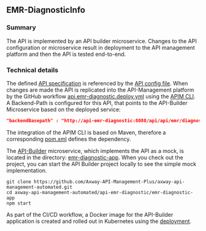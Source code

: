 ## EMR-DiagnosticInfo

### Summary

The API is implemented by an API builder microservice. Changes to the API configuration or microservice result in 
deployment to the API management platform and then the API is tested end-to-end.  

### Technical details

The defined [API specification](config/EMR-DiagnosticInfo.json) is referenced by the [API config file](config/api-config.json). 
When changes are made the API is replicated into the API-Management platform by the 
GitHub workflow [api.emr-diagnostic.deploy.yml](../.github/workflows/api.emr-diagnostic.deploy.yml) 
using the [APIM CLI](https://github.com/Axway-API-Management-Plus/apim-cli). A Backend-Path is configured for this API, that points to 
the API-Builder Microservice based on the deployed service:
```json
"backendBasepath" : "http://api-emr-diagnostic:8080/api/api/emr/diagnostic/"
```

The integration of the APIM CLI is based on Maven, therefore a corresponding [pom.xml](pom.xml) defines the dependency.

The [API-Builder](https://docs.axway.com/bundle/api-builder/page/docs/index.html) microservice, which implements the API as a mock, 
is located in the directory: [emr-diagnostic-app](emr-diagnostic-app). When you check out the project, you can start the API Builder 
project locally to see the simple mock implementation.  

```
git clone https://github.com/Axway-API-Management-Plus/axway-api-management-automated.git
cd axway-api-management-automated/api-emr-diagnostic/emr-diagnostic-app
npm start
```


As part of the CI/CD workflow, a Docker image for the API-Builder application is created and rolled out in 
Kubernetes using the [deployment](config/api-deployment.yaml).
